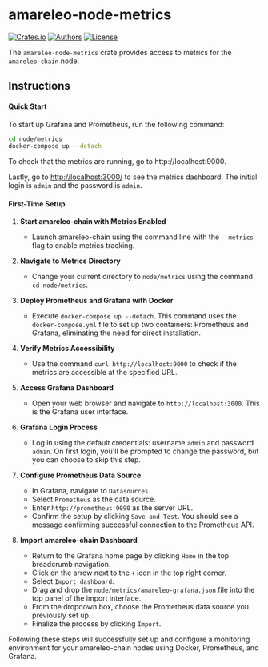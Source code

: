 # amareleo-node-metrics

[![Crates.io](https://img.shields.io/crates/v/amareleo-node-metrics.svg?color=neon)](https://crates.io/crates/amareleo-node-metrics)
[![Authors](https://img.shields.io/badge/authors-Amareleo-orange.svg)](https://amareleo.com)
[![License](https://img.shields.io/badge/License-Apache%202.0-blue.svg)](./LICENSE.md)

The `amareleo-node-metrics` crate provides access to metrics for the `amareleo-chain` node.

## Instructions

#### Quick Start

To start up Grafana and Prometheus, run the following command:
```bash
cd node/metrics
docker-compose up --detach
```

To check that the metrics are running, go to http://localhost:9000.

Lastly, go to [http://localhost:3000/](http://localhost:3000/) to see the metrics dashboard.
The initial login is `admin` and the password is `admin`.

#### First-Time Setup

1. **Start amareleo-chain with Metrics Enabled**
    - Launch amareleo-chain using the command line with the `--metrics` flag to enable metrics tracking.

2. **Navigate to Metrics Directory**
    - Change your current directory to `node/metrics` using the command `cd node/metrics`.

3. **Deploy Prometheus and Grafana with Docker**
    - Execute `docker-compose up --detach`. This command uses the `docker-compose.yml` file to set up two containers: Prometheus and Grafana, eliminating the need for direct installation.

4. **Verify Metrics Accessibility**
    - Use the command `curl http://localhost:9000` to check if the metrics are accessible at the specified URL.

5. **Access Grafana Dashboard**
    - Open your web browser and navigate to `http://localhost:3000`. This is the Grafana user interface.

6. **Grafana Login Process**
    - Log in using the default credentials: username `admin` and password `admin`. On first login, you'll be prompted to change the password, but you can choose to skip this step.

7. **Configure Prometheus Data Source**
    - In Grafana, navigate to `Datasources`.
    - Select `Prometheus` as the data source.
    - Enter `http://prometheus:9090` as the server URL.
    - Confirm the setup by clicking `Save and Test`. You should see a message confirming successful connection to the Prometheus API.

8. **Import amareleo-chain Dashboard**
    - Return to the Grafana home page by clicking `Home` in the top breadcrumb navigation.
    - Click on the arrow next to the `+` icon in the top right corner.
    - Select `Import dashboard`.
    - Drag and drop the `node/metrics/amareleo-grafana.json` file into the top panel of the import interface.
    - From the dropdown box, choose the Prometheus data source you previously set up.
    - Finalize the process by clicking `Import`.

Following these steps will successfully set up and configure a monitoring environment for your amareleo-chain nodes using Docker, Prometheus, and Grafana.
